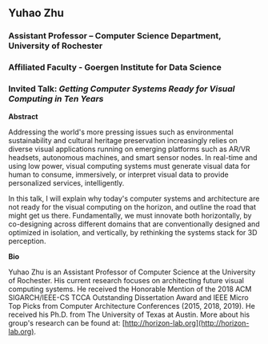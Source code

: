## Yuhao Zhu
### Assistant Professor – Computer Science Department, University of Rochester

### Affiliated Faculty - Goergen Institute for Data Science

### Invited Talk:  *Getting Computer Systems Ready for Visual Computing in Ten Years*

**Abstract**

Addressing the world's more pressing issues such as environmental sustainability and cultural heritage preservation increasingly relies on diverse visual applications running on emerging platforms such as AR/VR headsets, autonomous machines, and smart sensor nodes. In real-time and using low power, visual computing systems must generate visual data for human to consume, immersively, or interpret visual data to provide personalized services, intelligently.

In this talk, I will explain why today's computer systems and architecture are not ready for the visual computing on the horizon, and outline the road that might get us there. Fundamentally, we must innovate both horizontally, by co-designing across different domains that are conventionally designed and optimized in isolation, and vertically, by rethinking the systems stack for 3D perception.

**Bio**

Yuhao Zhu is an Assistant Professor of Computer Science at the University of Rochester. His current research focuses on architecting future visual computing systems. He received the Honorable Mention of the 2018 ACM SIGARCH/IEEE-CS TCCA Outstanding Dissertation Award and IEEE Micro Top Picks from Computer Architecture Conferences (2015, 2018, 2019). He received his Ph.D. from The University of Texas at Austin. More about his group's research can be found at: [http://horizon-lab.org](http://horizon-lab.org).
 
